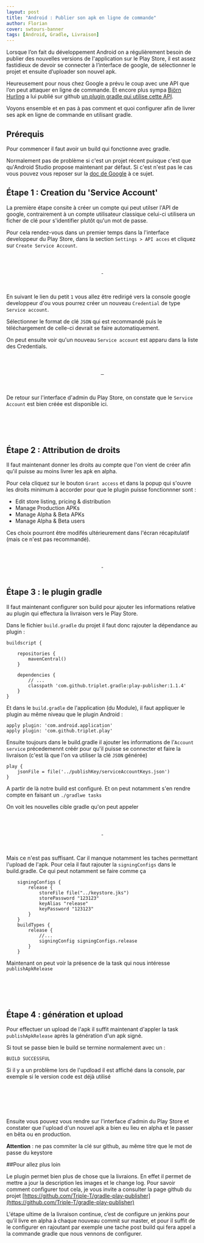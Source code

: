 ```yaml
---
layout: post
title: "Android : Publier son apk en ligne de commande"
author: Florian
cover: swtours-banner
tags: [Android, Gradle, Livraison]
---
```


Lorsque l’on fait du développement Android on a régulièrement besoin de publier des nouvelles versions de l'application sur le Play Store, 
il est assez fastidieux de devoir se connecter à l’interface de google, de sélectionner le projet et ensuite d’uploader son nouvel apk.

Heureusement pour nous chez Google a prévu le coup avec une API que l’on peut attaquer en ligne de commande.
Et encore plus sympa [Björn Hurling](https://plus.google.com/+Bj%C3%B6rnHurling/posts) a lui publié sur github 
[un plugin gradle qui utilise cette API](https://github.com/Triple-T/gradle-play-publisher).

Voyons ensemble et en pas à pas comment et quoi configurer afin de livrer ses apk en ligne de commande en utilisant gradle.

<!-- break -->
  
## Prérequis

Pour commencer il faut avoir un build qui fonctionne avec gradle. 

Normalement pas de problème si c'est un projet récent puisque c'est que qu'Android Studio propose maintenant par défaut.
Si c'est n'est pas le cas vous pouvez vous reposer sur la [doc de Google](http://tools.android.com/tech-docs/new-build-system/intellij_to_gradle) à ce sujet.


## Étape 1 : Creation du 'Service Account'

La première étape consite à créer un compte qui peut utilser l'API de google, contrairement à un compte utilisateur classique celui-ci utilisera un ficher de clé pour s'identifier plutôt qu'un mot de passe.

Pour cela rendez-vous dans un premier temps dans la l'interface developpeur du Play Store, dans la section `Settings > API acces` et cliquez sur `Create Service Account`.

<div style="text-align:center;margin:50px">
  <a href="/images/postAndroidGradle/Capture1.png" data-lightbox="group-1" title="" class="inlineBoxes">
    <img class="medium" src="/images/postAndroidGradle/Capture1.png" alt=""/>
  </a>
  <a href="/images/postAndroidGradle/Capture2.png" data-lightbox="group-1" title="" class="inlineBoxes">
    <img class="medium" src="/images/postAndroidGradle/Capture2.png" alt=""/>
  </a>
</div>

En suivant le lien du petit `1` vous allez être redirigé vers la console google developpeur d'ou vous pourrez créer un nouveau `Credential`  de type `Service account`.

Sélectionner le format de clé `JSON` qui est recommandé puis le téléchargement de celle-ci devrait se faire automatiquement.

On peut ensuite voir qu'un nouveau `Service account` est apparu dans la liste des Credentials.

<div style="text-align:center;margin:50px">
  <a href="/images/postAndroidGradle/Capture3.png" data-lightbox="group-1" title="" class="inlineBoxes">
    <img class="medium" src="/images/postAndroidGradle/Capture3.png" alt=""/>
  </a>
  <a href="/images/postAndroidGradle/Capture4.png" data-lightbox="group-1" title="" class="inlineBoxes">
    <img class="medium" src="/images/postAndroidGradle/Capture4.png" alt=""/>
  </a> 
  <a href="/images/postAndroidGradle/Capture5.png" data-lightbox="group-1" title="" class="inlineBoxes">
    <img class="medium" src="/images/postAndroidGradle/Capture5.png" alt=""/>
  </a>
</div>


De retour sur l'interface d'admin du Play Store, on constate que le `Service Account` est bien créée est disponible ici.

<div style="text-align:center;margin:50px">
  <a href="/images/postAndroidGradle/Capture6.png" data-lightbox="group-1" title="" class="inlineBoxes">
    <img class="medium" src="/images/postAndroidGradle/Capture6.png" alt=""/>
  </a>
</div>
    

## Étape 2 : Attribution de droits
Il faut maintenant donner les droits au compte que l'on vient de créer afin qu'il puisse au moins livrer les apk en alpha.

Pour cela cliquez sur le bouton `Grant access` et dans la popup qui s'ouvre les droits minimum à accorder pour que le plugin puisse fonctionnner sont : 

 * Edit store listing, pricing & distribution
 * Manage Production APKs
 * Manage Alpha & Beta APKs
 * Manage Alpha & Beta users

Ces choix pourront être modifés ultérieurement dans l'écran récapitulatif (mais ce n'est pas recommandé).

<div style="text-align:center;margin:50px">
  <a href="/images/postAndroidGradle/Capture7.png" data-lightbox="group-1" title="" class="inlineBoxes">
    <img class="medium" src="/images/postAndroidGradle/Capture7.png" alt=""/>
  </a>
  <a href="/images/postAndroidGradle/Capture8.png" data-lightbox="group-1" title="" class="inlineBoxes">
    <img class="medium" src="/images/postAndroidGradle/Capture8.png" alt=""/>
  </a>
</div>

## Étape 3 : le plugin gradle
Il faut maintenant configurer son build pour ajouter les informations relative au plugin qui effectura la livraison vers le Play Store.

Dans le fichier `build.gradle` du projet il faut donc rajouter la dépendance au plugin :


    buildscript {
    
        repositories {
            mavenCentral()
        }
    
        dependencies {
            // ...
            classpath 'com.github.triplet.gradle:play-publisher:1.1.4'
        }
    }


Et dans le `build.gradle` de l'application (du Module), il faut appliquer le plugin au même niveau que le plugin Android :

    apply plugin: 'com.android.application'
    apply plugin: 'com.github.triplet.play'

Ensuite toujours dans le build.gradle il ajouter les informations de l'`Account service` précedemennt créér pour qu'il puisse se connecter et faire la livraison 
(c'est là que l'on va utiliser la clé `JSON` générée)

    play {
        jsonFile = file('../publishKey/serviceAccountKeys.json')
    }


A partir de là notre build est configuré. Et on peut notamment s'en rendre compte en faisant un `./gradlwe tasks` 

On voit les nouvelles cible gradle qu'on peut appeler

<div style="text-align:center;margin:50px">
  <a href="/images/postAndroidGradle/GradlewBefore.png" data-lightbox="group-1" title="" class="inlineBoxes">
    <img class="medium" src="/images/postAndroidGradle/GradlewBefore.png" alt=""/>
  </a>
  <a href="/images/postAndroidGradle/GradlewAfter.png" data-lightbox="group-1" title="" class="inlineBoxes">
    <img class="medium" src="/images/postAndroidGradle/GradlewAfter.png" alt=""/>
  </a>
</div>

Mais ce n'est pas suffisant. Car il manque notamment les taches permettant l'upload de l'apk. Pour cela il faut rajouter la `signingConfigs` dans le build.gradle.
Ce qui peut notamment se faire comme ça

        signingConfigs {
            release {
                storeFile file("../keystore.jks")
                storePassword "123123"
                keyAlias "release"
                keyPassword "123123"
            }
        }
        buildTypes {
            release {
                //...
                signingConfig signingConfigs.release
            }
        }
        
        
Maintenant on peut voir la présence de la task qui nous intéresse `publishApkRelease`

<div style="text-align:center;margin:50px">
  <a href="/images/postAndroidGradle/GradlewComplete.png" data-lightbox="group-1" title="" class="inlineBoxes">
    <img class="medium" src="/images/postAndroidGradle/GradlewComplete.png" alt=""/>
  </a>
</div>        

## Étape 4 : génération et upload

Pour effectuer un upload de l'apk il suffit maintenant d'appler la task `publishApkRelease` après la génération d'un apk signé.

Si tout se passe bien le build se termine normalement avec un : 
    
    BUILD SUCCESSFUL

Si il y a un problème lors de l'updload il est affiché dans la console, par exemple si le version code est déjà utilisé 

<div style="text-align:center;margin:50px">
  <a href="/images/postAndroidGradle/GradlewUploadKO.png" data-lightbox="group-1" title="" class="inlineBoxes">
    <img class="medium" src="/images/postAndroidGradle/GradlewUploadKO.png" alt=""/>
  </a>
</div>    


Ensuite vous pouvez vous rendre sur l'interface d'admin du Play Store et constater que l'upload d'un nouvel apk a bien eu lieu en alpha et le passer en bêta ou en production.


__Attention__ : ne pas commiter la clé sur github, au même titre que le mot de passe du keystore


##Pour allez plus loin 

Le plugin permet bien plus de chose que la livraions. En effet il permet de mettre a jour la description les images et le change log.
Pour savoir comment configurer tout cela, je vous invite a consulter la page github du projet [https://github.com/Triple-T/gradle-play-publisher](https://github.com/Triple-T/gradle-play-publisher)

L'étape ultime de la livraison continue, c’est de configure un jenkins pour qu’il livre en alpha à chaque nouveau commit sur master, et pour il suffit de le configurer en rajoutant par exemple une tache post build qui fera appel a la commande gradle que nous vennons de configurer.

